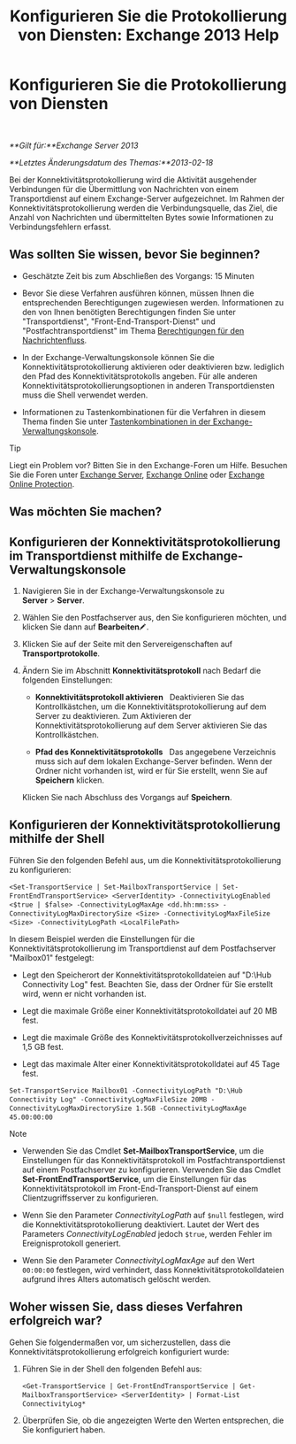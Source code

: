 ﻿---
title: 'Konfigurieren Sie die Protokollierung von Diensten: Exchange 2013 Help'
TOCTitle: Konfigurieren Sie die Protokollierung von Diensten
ms:assetid: 24e46a79-33ea-44e9-b03c-549db1c86a6f
ms:mtpsurl: https://technet.microsoft.com/de-de/library/Aa996827(v=EXCHG.150)
ms:contentKeyID: 50475358
ms.date: 05/22/2018
mtps_version: v=EXCHG.150
ms.translationtype: MT
---

# Konfigurieren Sie die Protokollierung von Diensten

 

_**Gilt für:**Exchange Server 2013_

_**Letztes Änderungsdatum des Themas:**2013-02-18_

Bei der Konnektivitätsprotokollierung wird die Aktivität ausgehender Verbindungen für die Übermittlung von Nachrichten von einem Transportdienst auf einem Exchange-Server aufgezeichnet. Im Rahmen der Konnektivitätsprotokollierung werden die Verbindungsquelle, das Ziel, die Anzahl von Nachrichten und übermittelten Bytes sowie Informationen zu Verbindungsfehlern erfasst.

## Was sollten Sie wissen, bevor Sie beginnen?

  - Geschätzte Zeit bis zum Abschließen des Vorgangs: 15 Minuten

  - Bevor Sie diese Verfahren ausführen können, müssen Ihnen die entsprechenden Berechtigungen zugewiesen werden. Informationen zu den von Ihnen benötigten Berechtigungen finden Sie unter "Transportdienst", "Front-End-Transport-Dienst" und "Postfachtransportdienst" im Thema [Berechtigungen für den Nachrichtenfluss](mail-flow-permissions-exchange-2013-help.md).

  - In der Exchange-Verwaltungskonsole können Sie die Konnektivitätsprotokollierung aktivieren oder deaktivieren bzw. lediglich den Pfad des Konnektivitätsprotokolls angeben. Für alle anderen Konnektivitätsprotokollierungsoptionen in anderen Transportdiensten muss die Shell verwendet werden.

  - Informationen zu Tastenkombinationen für die Verfahren in diesem Thema finden Sie unter [Tastenkombinationen in der Exchange-Verwaltungskonsole](keyboard-shortcuts-in-the-exchange-admin-center-exchange-online-protection-help.md).


> [!TIP]
> Liegt ein Problem vor? Bitten Sie in den Exchange-Foren um Hilfe. Besuchen Sie die Foren unter <A href="https://go.microsoft.com/fwlink/p/?linkid=60612">Exchange Server</A>, <A href="https://go.microsoft.com/fwlink/p/?linkid=267542">Exchange Online</A> oder <A href="https://go.microsoft.com/fwlink/p/?linkid=285351">Exchange Online Protection</A>.



## Was möchten Sie machen?

## Konfigurieren der Konnektivitätsprotokollierung im Transportdienst mithilfe de Exchange-Verwaltungskonsole

1.  Navigieren Sie in der Exchange-Verwaltungskonsole zu **Server** \> **Server**.

2.  Wählen Sie den Postfachserver aus, den Sie konfigurieren möchten, und klicken Sie dann auf **Bearbeiten**![Bearbeitungssymbol](images/Bb124582.6f53ccb2-1f13-4c02-bea0-30690e6ea71d(EXCHG.150).gif "Bearbeitungssymbol").

3.  Klicken Sie auf der Seite mit den Servereigenschaften auf **Transportprotokolle**.

4.  Ändern Sie im Abschnitt **Konnektivitätsprotokoll** nach Bedarf die folgenden Einstellungen:
    
      - **Konnektivitätsprotokoll aktivieren**   Deaktivieren Sie das Kontrollkästchen, um die Konnektivitätsprotokollierung auf dem Server zu deaktivieren. Zum Aktivieren der Konnektivitätsprotokollierung auf dem Server aktivieren Sie das Kontrollkästchen.
    
      - **Pfad des Konnektivitätsprotokolls**   Das angegebene Verzeichnis muss sich auf dem lokalen Exchange-Server befinden. Wenn der Ordner nicht vorhanden ist, wird er für Sie erstellt, wenn Sie auf **Speichern** klicken.
    
    Klicken Sie nach Abschluss des Vorgangs auf **Speichern**.

## Konfigurieren der Konnektivitätsprotokollierung mithilfe der Shell

Führen Sie den folgenden Befehl aus, um die Konnektivitätsprotokollierung zu konfigurieren:

    <Set-TransportService | Set-MailboxTransportService | Set-FrontEndTransportService> <ServerIdentity> -ConnectivityLogEnabled <$true | $false> -ConnectivityLogMaxAge <dd.hh:mm:ss> -ConnectivityLogMaxDirectorySize <Size> -ConnectivityLogMaxFileSize <Size> -ConnectivityLogPath <LocalFilePath>

In diesem Beispiel werden die Einstellungen für die Konnektivitätsprotokollierung im Transportdienst auf dem Postfachserver "Mailbox01" festgelegt:

  -  
    Legt den Speicherort der Konnektivitätsprotokolldateien auf "D:\\Hub Connectivity Log" fest. Beachten Sie, dass der Ordner für Sie erstellt wird, wenn er nicht vorhanden ist.

  -  
    Legt die maximale Größe einer Konnektivitätsprotokolldatei auf 20 MB fest.

  -  
    Legt die maximale Größe des Konnektivitätsprotokollverzeichnisses auf 1,5 GB fest.

  -  
    Legt das maximale Alter einer Konnektivitätsprotokolldatei auf 45 Tage fest.

<!-- end list -->

    Set-TransportService Mailbox01 -ConnectivityLogPath "D:\Hub Connectivity Log" -ConnectivityLogMaxFileSize 20MB -ConnectivityLogMaxDirectorySize 1.5GB -ConnectivityLogMaxAge 45.00:00:00


> [!NOTE]
> <UL>
> <LI>
> <P>Verwenden Sie das Cmdlet <STRONG>Set-MailboxTransportService</STRONG>, um die Einstellungen für das Konnektivitätsprotokoll im Postfachtransportdienst auf einem Postfachserver zu konfigurieren. Verwenden Sie das Cmdlet <STRONG>Set-FrontEndTransportService</STRONG>, um die Einstellungen für das Konnektivitätsprotokoll im Front-End-Transport-Dienst auf einem Clientzugriffsserver zu konfigurieren.</P>
> <LI>
> <P>Wenn Sie den Parameter <EM>ConnectivityLogPath</EM> auf <CODE>$null</CODE> festlegen, wird die Konnektivitätsprotokollierung deaktiviert. Lautet der Wert des Parameters <EM>ConnectivityLogEnabled</EM> jedoch <CODE>$true</CODE>, werden Fehler im Ereignisprotokoll generiert.</P>
> <LI>
> <P>Wenn Sie den Parameter <EM>ConnectivityLogMaxAge</EM> auf den Wert <CODE>00:00:00</CODE> festlegen, wird verhindert, dass Konnektivitätsprotokolldateien aufgrund ihres Alters automatisch gelöscht werden.</P></LI></UL>



## Woher wissen Sie, dass dieses Verfahren erfolgreich war?

Gehen Sie folgendermaßen vor, um sicherzustellen, dass die Konnektivitätsprotokollierung erfolgreich konfiguriert wurde:

1.  Führen Sie in der Shell den folgenden Befehl aus:
    
        <Get-TransportService | Get-FrontEndTransportService | Get-MailboxTransportService> <ServerIdentity> | Format-List ConnectivityLog*

2.  Überprüfen Sie, ob die angezeigten Werte den Werten entsprechen, die Sie konfiguriert haben.

